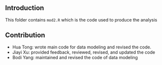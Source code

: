 ## Introduction
This folder contains `mod2.R` which is the code used to produce the analysis 

## Contribution
- Hua Tong: wrote main code for data modeling and revised the code.
- Jiayi Xu: provided feedback, reviewed, revised, and updated the code
- Bodi Yang: maintained and revised the code of data modeling